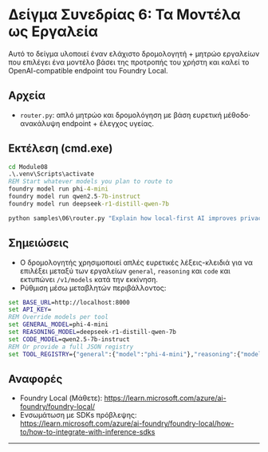 <!--
CO_OP_TRANSLATOR_METADATA:
{
  "original_hash": "d28c8fdf6c32d02120403c7b4526392b",
  "translation_date": "2025-09-22T19:23:11+00:00",
  "source_file": "Module08/samples/06/README.md",
  "language_code": "el"
}
-->
# Δείγμα Συνεδρίας 6: Τα Μοντέλα ως Εργαλεία

Αυτό το δείγμα υλοποιεί έναν ελάχιστο δρομολογητή + μητρώο εργαλείων που επιλέγει ένα μοντέλο βάσει της προτροπής του χρήστη και καλεί το OpenAI-compatible endpoint του Foundry Local.

## Αρχεία
- `router.py`: απλό μητρώο και δρομολόγηση με βάση ευρετική μέθοδο· ανακάλυψη endpoint + έλεγχος υγείας.

## Εκτέλεση (cmd.exe)
```cmd
cd Module08
.\.venv\Scripts\activate
REM Start whatever models you plan to route to
foundry model run phi-4-mini
foundry model run qwen2.5-7b-instruct
foundry model run deepseek-r1-distill-qwen-7b

python samples\06\router.py "Explain how local-first AI improves privacy in two sentences."
```

## Σημειώσεις
- Ο δρομολογητής χρησιμοποιεί απλές ευρετικές λέξεις-κλειδιά για να επιλέξει μεταξύ των εργαλείων `general`, `reasoning` και `code` και εκτυπώνει `/v1/models` κατά την εκκίνηση.
- Ρύθμιση μέσω μεταβλητών περιβάλλοντος:
```cmd
set BASE_URL=http://localhost:8000
set API_KEY=
REM Override models per tool
set GENERAL_MODEL=phi-4-mini
set REASONING_MODEL=deepseek-r1-distill-qwen-7b
set CODE_MODEL=qwen2.5-7b-instruct
REM Or provide a full JSON registry
set TOOL_REGISTRY={"general":{"model":"phi-4-mini"},"reasoning":{"model":"deepseek-r1-distill-qwen-7b"},"code":{"model":"qwen2.5-7b-instruct"}}
```

## Αναφορές
- Foundry Local (Μάθετε): https://learn.microsoft.com/azure/ai-foundry/foundry-local/
- Ενσωμάτωση με SDKs πρόβλεψης: https://learn.microsoft.com/azure/ai-foundry/foundry-local/how-to/how-to-integrate-with-inference-sdks

---

